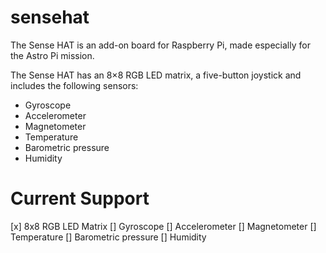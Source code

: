 # sensehat

The Sense HAT is an add-on board for Raspberry Pi, made especially for the Astro Pi mission.

The Sense HAT has an 8×8 RGB LED matrix, a five-button joystick and includes the following sensors:

* Gyroscope
* Accelerometer
* Magnetometer
* Temperature
* Barometric pressure
* Humidity

# Current Support

[x] 8x8 RGB LED Matrix
[] Gyroscope
[] Accelerometer
[] Magnetometer
[] Temperature
[] Barometric pressure
[] Humidity

